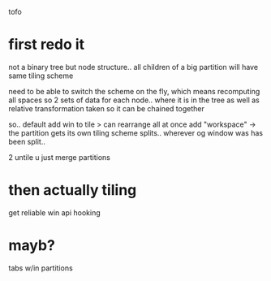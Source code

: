 tofo

# first redo it
not a binary tree but node structure.. all children of a big partition will have same tiling scheme

need to be able to switch the scheme on the fly, which means recomputing all spaces
so 2 sets of data for each node.. where it is in the tree as well as relative transformation taken so it can be chained together

so.. default add win to tile > can rearrange all at once
add "workspace" -> the partition gets its own tiling scheme
splits.. wherever og window was has been split..

2 untile u just merge partitions 

# then actually tiling

get reliable win api hooking

# mayb?
tabs w/in partitions

